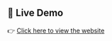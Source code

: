 ## 🚀 Live Demo

👉 [Click here to view the website](http://praagnaproj1.s3-website.ap-south-1.amazonaws.com)
